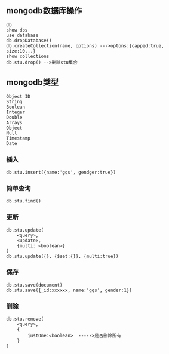 ## mongodb数据库操作
    db
    show dbs
    use database
    db.dropDatabase()
    db.createCollection(name, options) --->optons:{capped:true, size:10...}
    show collections
    db.stu.drop() -->删除stu集合
## mongodb类型
    Object ID
    String
    Boolean
    Integer
    Double
    Arrays
    Object
    Null
    Timestamp
    Date
### 插入
    db.stu.insert({name:'gqs', gendger:true})

### 简单查询
    db.stu.find()

### 更新
    db.stu.update(
        <query>,
        <update>,
        {multi: <boolean>}
    )
    db.stu.update({}, {$set:{}}, {multi:true})

### 保存
    db.stu.save(document)
    db.stu.save({_id:xxxxxx, name:'gqs', gender:1})

### 删除
    db.stu.remove(
        <query>,
        {
            justOne:<boolean>  ----->是否删除所有
        }
    )
